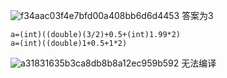![f34aac03f4e7bfd00a408bb6d6d4453](https://github.com/Hirotonx/yueqian2024_homework/assets/96516810/1cfb1f96-f327-4063-b171-1b46777215da)
答案为3
```
a=(int)((double)(3/2)+0.5+(int)1.99*2)
a=(int)((double)1+0.5+1*2)
```
![a31831635b3ca8db8b8a12ec959b592](https://github.com/Hirotonx/yueqian2024_homework/assets/96516810/2b0bc6b2-5875-4f64-9ea3-e414e0ae784c)
无法编译
